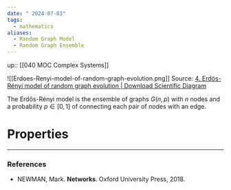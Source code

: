 ```yaml
---
date: " 2024-07-03"
tags:
  - mathematics
aliases:
  - Random Graph Model
  - Random Graph Ensemble
---
```


up:: [[040 MOC Complex Systems]]

![[Erdoes-Renyi-model-of-random-graph-evolution.png]]
Source: [4. Erdös-Rényi model of random graph evolution | Download Scientific Diagram](https://www.researchgate.net/figure/Erdoes-Renyi-model-of-random-graph-evolution_fig6_265143228)

The Erdős-Rényi model is the ensemble of graphs $G(n, p)$ with $n$ nodes and a probability $p \in [0,1]$ of connecting each pair of nodes with an edge.

# Properties


---
### References
- NEWMAN, Mark. **Networks**. Oxford University Press, 2018.